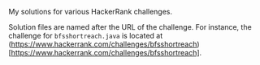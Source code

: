 My solutions for various HackerRank challenges.

Solution files are named after the URL of the challenge. For instance, the challenge for `bfsshortreach.java` is located at (https://www.hackerrank.com/challenges/bfsshortreach)[https://www.hackerrank.com/challenges/bfsshortreach].
